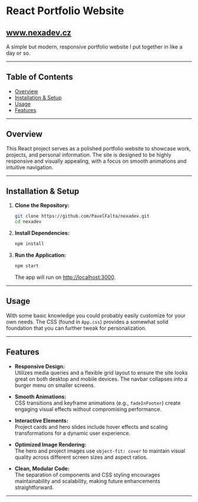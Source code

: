 # React Portfolio Website

## **www.nexadev.cz**

A simple but modern, responsive portfolio website I put together in like a day or so. 

---

## Table of Contents
- [Overview](#overview)
- [Installation & Setup](#installation--setup)
- [Usage](#usage)
- [Features](#features)

---

## Overview

This React project serves as a polished portfolio website to showcase work, projects, and personal information. 
The site is designed to be highly responsive and visually appealing, with a focus on smooth animations and intuitive navigation.

---

## Installation & Setup

1. **Clone the Repository:**
    ```bash
    git clone https://github.com/PavelFalta/nexadev.git
    cd nexadev
    ```

2. **Install Dependencies:**
    ```bash
    npm install
    ```

3. **Run the Application:**
    ```bash
    npm start
    ```
    The app will run on [http://localhost:3000](http://localhost:3000).

---

## Usage

With some basic knowledge you could probably easily customize for your own needs.
The CSS (found in `App.css`) provides a somewhat solid foundation that you can further tweak for personalization.

---

## Features

- **Responsive Design:**  
  Utilizes media queries and a flexible grid layout to ensure the site looks great on both desktop and mobile devices. The navbar collapses into a burger menu on smaller screens.

- **Smooth Animations:**  
  CSS transitions and keyframe animations (e.g., `fadeInFooter`) create engaging visual effects without compromising performance.

- **Interactive Elements:**  
  Project cards and hero slides include hover effects and scaling transformations for a dynamic user experience.

- **Optimized Image Rendering:**  
  The hero and project images use `object-fit: cover` to maintain visual quality across different screen sizes and aspect ratios.

- **Clean, Modular Code:**  
  The separation of components and CSS styling encourages maintainability and scalability, making future enhancements straightforward.

---
